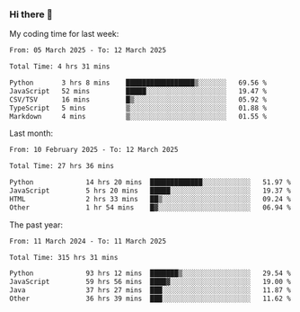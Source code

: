 ### Hi there 👋

My coding time for last week:

<!--START_SECTION:week-->

```txt
From: 05 March 2025 - To: 12 March 2025

Total Time: 4 hrs 31 mins

Python       3 hrs 8 mins    █████████████████▒░░░░░░░   69.56 %
JavaScript   52 mins         █████░░░░░░░░░░░░░░░░░░░░   19.47 %
CSV/TSV      16 mins         █▒░░░░░░░░░░░░░░░░░░░░░░░   05.92 %
TypeScript   5 mins          ▒░░░░░░░░░░░░░░░░░░░░░░░░   01.88 %
Markdown     4 mins          ▒░░░░░░░░░░░░░░░░░░░░░░░░   01.55 %
```

<!--END_SECTION:week-->

Last month:

<!--START_SECTION:month-->

```txt
From: 10 February 2025 - To: 12 March 2025

Total Time: 27 hrs 36 mins

Python             14 hrs 20 mins  █████████████░░░░░░░░░░░░   51.97 %
JavaScript         5 hrs 20 mins   █████░░░░░░░░░░░░░░░░░░░░   19.37 %
HTML               2 hrs 33 mins   ██▒░░░░░░░░░░░░░░░░░░░░░░   09.24 %
Other              1 hr 54 mins    █▓░░░░░░░░░░░░░░░░░░░░░░░   06.94 %
```

<!--END_SECTION:month-->

The past year:

<!--START_SECTION:year-->

```txt
From: 11 March 2024 - To: 11 March 2025

Total Time: 315 hrs 31 mins

Python             93 hrs 12 mins  ███████▒░░░░░░░░░░░░░░░░░   29.54 %
JavaScript         59 hrs 56 mins  ████▓░░░░░░░░░░░░░░░░░░░░   19.00 %
Java               37 hrs 27 mins  ███░░░░░░░░░░░░░░░░░░░░░░   11.87 %
Other              36 hrs 39 mins  ███░░░░░░░░░░░░░░░░░░░░░░   11.62 %
```

<!--END_SECTION:year-->
